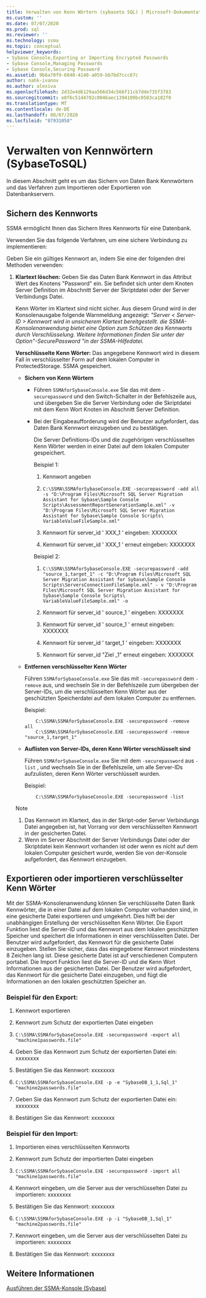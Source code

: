 ```yaml
---
title: Verwalten von Kenn Wörtern (sybaseto SQL) | Microsoft-Dokumentation
ms.custom: ''
ms.date: 07/07/2020
ms.prod: sql
ms.reviewer: ''
ms.technology: ssma
ms.topic: conceptual
helpviewer_keywords:
- Sybase Console,Exporting or Importing Encrypted Passwords
- Sybase Console,Managing Passwords
- Sybase Console,Securing Password
ms.assetid: 9b6a70f9-6840-4140-a059-bb7bd7ccc67c
author: nahk-ivanov
ms.author: alexiva
ms.openlocfilehash: 2d32e4d6129aa566d34c566f11cb7dde735f3783
ms.sourcegitcommit: e8f6c51d4702c0046aec1394109bc0503ca182f0
ms.translationtype: MT
ms.contentlocale: de-DE
ms.lasthandoff: 08/07/2020
ms.locfileid: "87931058"
---
```

# <a name="managing-passwords-sybasetosql"></a>Verwalten von Kennwörtern (SybaseToSQL)
In diesem Abschnitt geht es um das Sichern von Daten Bank Kennwörtern und das Verfahren zum Importieren oder Exportieren von Datenbankservern.

## <a name="securing-password"></a>Sichern des Kennworts  
SSMA ermöglicht Ihnen das Sichern Ihres Kennworts für eine Datenbank.  
  
Verwenden Sie das folgende Verfahren, um eine sichere Verbindung zu implementieren:  
  
Geben Sie ein gültiges Kennwort an, indem Sie eine der folgenden drei Methoden verwenden:  
  
1.  **Klartext löschen:** Geben Sie das Daten Bank Kennwort in das Attribut Wert des Knotens "Password" ein. Sie befindet sich unter dem Knoten Server Definition im Abschnitt Server der Skriptdatei oder der Server Verbindungs Datei.  
  
    Kenn Wörter im Klartext sind nicht sicher. Aus diesem Grund wird in der Konsolenausgabe folgende Warnmeldung angezeigt: *"Server &lt; Server-ID &gt; Kennwort wird in unsicherem Klartext bereitgestellt. die SSMA-Konsolenanwendung bietet eine Option zum Schützen des Kennworts durch Verschlüsselung. Weitere Informationen finden Sie unter der Option"-SecurePassword "in der SSMA-Hilfedatei.*  
  
    **Verschlüsselte Kenn Wörter:** Das angegebene Kennwort wird in diesem Fall in verschlüsselter Form auf dem lokalen Computer in ProtectedStorage. SSMA gespeichert.  
  
    -   **Sichern von Kenn Wörtern**  
  
        -   Führen `SSMAforSybaseConsole.exe` Sie das mit dem `-securepassword` und den Switch-Schalter in der Befehlszeile aus, und übergeben Sie die Server Verbindung oder die Skriptdatei mit dem Kenn Wort Knoten im Abschnitt Server Definition.  
  
        -   Bei der Eingabeaufforderung wird der Benutzer aufgefordert, das Daten Bank Kennwort einzugeben und zu bestätigen.  
  
            Die Server Definitions-IDs und die zugehörigen verschlüsselten Kenn Wörter werden in einer Datei auf dem lokalen Computer gespeichert.  
            
            Beispiel 1:  
            
            1. Kennwort angeben
                
            2. `C:\SSMA\SSMAforSybaseConsole.EXE -securepassword -add all -s "D:\Program Files\Microsoft SQL Server Migration Assistant for Sybase\Sample Console Scripts\AssessmentReportGenerationSample.xml" -v "D:\Program Files\Microsoft SQL Server Migration Assistant for Sybase\Sample Console Scripts\ VariableValueFileSample.xml"`
                
            3. Kennwort für server_id ' XXX_1 ' eingeben: XXXXXXX
                
            4. Kennwort für server_id ' XXX_1 ' erneut eingeben: XXXXXXX
            
            Beispiel 2:
            
            1. `C:\SSMA\SSMAforSybaseConsole.EXE -securepassword -add "source_1,target_1" -c "D:\Program Files\Microsoft SQL Server Migration Assistant for Sybase\Sample Console Scripts\ServersConnectionFileSample.xml" - v "D:\Program Files\Microsoft SQL Server Migration Assistant for Sybase\Sample Console Scripts\ VariableValueFileSample.xml" -o`
                
            2. Kennwort für server_id ' source_1 ' eingeben: XXXXXXX
                
            3. Kennwort für server_id ' source_1 ' erneut eingeben: XXXXXXX
                
            4. Kennwort für server_id ' target_1 ' eingeben: XXXXXXX
                
            5. Kennwort für server_id "Ziel _1" erneut eingeben: XXXXXXX  
    
    -   **Entfernen verschlüsselter Kenn Wörter**  
  
        Führen `SSMAforSybaseConsole.exe` Sie das mit `-securepassword` dem `-remove` aus, und wechseln Sie in der Befehlszeile zum übergeben der Server-IDs, um die verschlüsselten Kenn Wörter aus der geschützten Speicherdatei auf dem lokalen Computer zu entfernen.  
  
        Beispiel:  
        
        ```console
            C:\SSMA\SSMAforSybaseConsole.EXE -securepassword -remove all
            C:\SSMA\SSMAforSybaseConsole.EXE -securepassword -remove "source_1,target_1"  
        ```
  
    -   **Auflisten von Server-IDs, deren Kenn Wörter verschlüsselt sind**  
  
        Führen `SSMAforSybaseConsole.exe` Sie mit dem `-securepassword` aus `-list` , und wechseln Sie in der Befehlszeile, um alle Server-IDs aufzulisten, deren Kenn Wörter verschlüsselt wurden.  
  
        Beispiel:  

        ```console
            C:\SSMA\SSMAforSybaseConsole.EXE -securepassword -list  
        ```
  
    > [!NOTE]  
    > 1.  Das Kennwort im Klartext, das in der Skript-oder Server Verbindungs Datei angegeben ist, hat Vorrang vor dem verschlüsselten Kennwort in der gesicherten Datei.  
    > 2.  Wenn im Server Abschnitt der Server Verbindungs Datei oder der Skriptdatei kein Kennwort vorhanden ist oder wenn es nicht auf dem lokalen Computer gesichert wurde, werden Sie von der-Konsole aufgefordert, das Kennwort einzugeben.  
  
## <a name="exporting-or-importing-encrypted-passwords"></a>Exportieren oder importieren verschlüsselter Kenn Wörter  
Mit der SSMA-Konsolenanwendung können Sie verschlüsselte Daten Bank Kennwörter, die in einer Datei auf dem lokalen Computer vorhanden sind, in eine gesicherte Datei exportieren und umgekehrt. Dies hilft bei der unabhängigen Erstellung der verschlüsselten Kenn Wörter. Die Export Funktion liest die Server-ID und das Kennwort aus dem lokalen geschützten Speicher und speichert die Informationen in einer verschlüsselten Datei. Der Benutzer wird aufgefordert, das Kennwort für die gesicherte Datei einzugeben. Stellen Sie sicher, dass das eingegebene Kennwort mindestens 8 Zeichen lang ist. Diese gesicherte Datei ist auf verschiedenen Computern portabel. Die Import Funktion liest die Server-ID und die Kenn Wort Informationen aus der gesicherten Datei. Der Benutzer wird aufgefordert, das Kennwort für die gesicherte Datei einzugeben, und fügt die Informationen an den lokalen geschützten Speicher an.  
  
### <a name="export-example"></a>Beispiel für den Export:  

1. Kennwort exportieren
    
2. Kennwort zum Schutz der exportierten Datei eingeben
    
3. `C:\SSMA\SSMAforSybaseConsole.EXE -securepassword -export all "machine1passwords.file"`
    
4. Geben Sie das Kennwort zum Schutz der exportierten Datei ein: xxxxxxxx
    
5. Bestätigen Sie das Kennwort: xxxxxxxx
    
6. `C:\SSMA\SSMAforSybaseConsole.EXE -p -e "SybaseDB_1_1,Sql_1" "machine2passwords.file"`
    
7. Geben Sie das Kennwort zum Schutz der exportierten Datei ein: xxxxxxxx
    
8. Bestätigen Sie das Kennwort: xxxxxxxx  
  
### <a name="import-example"></a>Beispiel für den Import:  

1. Importieren eines verschlüsselten Kennworts
    
2. Kennwort zum Schutz der importierten Datei eingeben
    
3. `C:\SSMA\SSMAforSybaseConsole.EXE -securepassword -import all "machine1passwords.file"`
    
4. Kennwort eingeben, um die Server aus der verschlüsselten Datei zu importieren: xxxxxxxx
    
5. Bestätigen Sie das Kennwort: xxxxxxxx
    
6. `C:\SSMA\SSMAforSybaseConsole.EXE -p -i "SybaseDB_1,Sql_1" "machine2passwords.file"`
    
7. Kennwort eingeben, um die Server aus der verschlüsselten Datei zu importieren: xxxxxxxx
    
8. Bestätigen Sie das Kennwort: xxxxxxxx  
  
## <a name="see-also"></a>Weitere Informationen  
[Ausführen der SSMA-Konsole (Sybase)](https://msdn.microsoft.com/ea8950b7-fabc-4aa4-89f8-9573a2617d70)  
  

